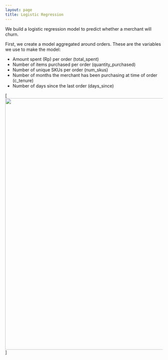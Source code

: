 ```yaml
---
layout: page
title: Logistic Regression
---
```


We build a logistic regression model to predict whether a merchant will churn. 

First, we create a model aggregated around orders. 
These are the variables we use to make the model:
- Amount spent (Rp) per order (total_spent)
- Number of items purchased per order (quantity_purchased)
- Number of unique SKUs per order (num_skus)
- Number of months the merchant has been purchasing at time of order (c_tenure)
- Number of days since the last order (days_since)

[<img src="{{ site.url }}{{ site.baseurl }}/assets/img/Screen Shot 2022-11-10 at 11.39.55 PM.png" width="800">]


